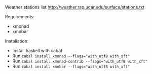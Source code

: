 Weather stations list http://weather.rap.ucar.edu/surface/stations.txt

Requirements:
* xmonad
* xmobar

Installation:
* Install haskell with cabal
* Run `cabal install xmonad --flags="with_utf8 with_xft"`
* Run `cabal install xmonad-contrib --flags="with_utf8 with_xft"`
* Run `cabal install xmobar --flags="with_utf8 with_xft"`
